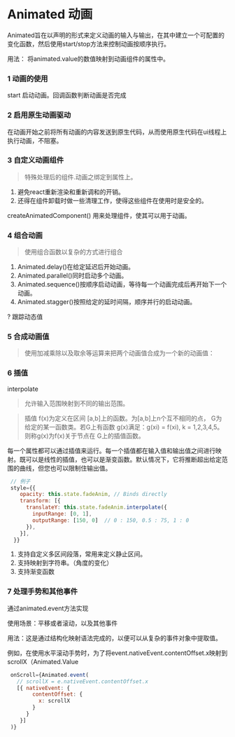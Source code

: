 # Animated 动画

Animated旨在以声明的形式来定义动画的输入与输出，在其中建立一个可配置的变化函数，然后使用start/stop方法来控制动画按顺序执行。

用法： 将animated.value的数值映射到动画组件的属性中。

### 1 动画的使用

start 启动动画。回调函数判断动画是否完成

### 2 启用原生动画驱动

在动画开始之前将所有动画的内容发送到原生代码，从而使用原生代码在ui线程上执行动画，不阻塞。

### 3 自定义动画组件

> 特殊处理后的组件.动画之绑定到属性上。

1. 避免react重新渲染和重新调和的开销。
2. 还得在组件卸载时做一些清理工作，使得这些组件在使用时是安全的。

createAnimatedComponent() 用来处理组件，使其可以用于动画。

### 4 组合动画

> 使用组合函数以复杂的方式进行组合

1. Animated.delay()在给定延迟后开始动画。
2. Animated.parallel()同时启动多个动画。
3. Animated.sequence()按顺序启动动画，等待每一个动画完成后再开始下一个动画。
4. Animated.stagger()按照给定的延时间隔，顺序并行的启动动画。

? 跟踪动态值


### 5 合成动画值
> 使用加减乘除以及取余等运算来把两个动画值合成为一个新的动画值：


### 6 插值

interpolate 
> 允许输入范围映射到不同的输出范围。

> 插值
f(x)为定义在区间 [a,b]上的函数。为[a,b]上n个互不相同的点， G为给定的某一函数类。若G上有函数 g(x)满足：g(xi) = f(xi), k = 1,2,3,4,5。则称g(x)为f(x)关于节点在 G上的插值函数。

每一个属性都可以通过插值来运行。每一个插值都在输入值和输出值之间进行映射。既可以是线性的插值，也可以是渐变函数。默认情况下，它将推断超出给定范围的曲线，但您也可以限制住输出值。

```js
 // 例子
 style={{
    opacity: this.state.fadeAnim, // Binds directly
    transform: [{
      translateY: this.state.fadeAnim.interpolate({
        inputRange: [0, 1],
        outputRange: [150, 0]  // 0 : 150, 0.5 : 75, 1 : 0
      }),
    }],
  }}
```

1. 支持自定义多区间段落，常用来定义静止区间。
2. 支持映射到字符串。（角度的变化）
3. 支持渐变函数

### 7 处理手势和其他事件

通过animated.event方法实现

使用场景：平移或者滚动，以及其他事件

用法：这是通过结构化映射语法完成的，以便可以从复杂的事件对象中提取值。

例如，在使用水平滚动手势时，为了将event.nativeEvent.contentOffset.x映射到scrollX（Animated.Value
```js
 onScroll={Animated.event(
   // scrollX = e.nativeEvent.contentOffset.x
   [{ nativeEvent: {
        contentOffset: {
          x: scrollX
        }
      }
    }]
 )}
```